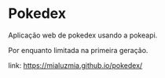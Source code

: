 # Pokedex

Aplicação web de pokedex usando a pokeapi.

Por enquanto limitada na primeira geração.

link: https://mialuzmia.github.io/pokedex/
